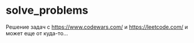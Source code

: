 # solve_problems
Решение задач с https://www.codewars.com/ и https://leetcode.com/ и может еще от куда-то...
